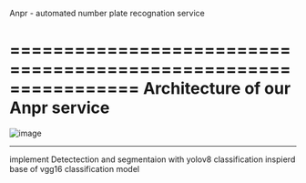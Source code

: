 Anpr - automated number plate recognation service

================================================================
Architecture of our Anpr service
================================================================
![image](https://github.com/Sobhan-jasmine/Anpr_Sadraafzarmana/assets/143384392/b60b43e6-261c-4cd3-8089-d1fd68d14800)

____________________________________________________________________________________________________________________________________________
implement Detectection and segmentaion with yolov8 classification inspierd base of vgg16 classification model 

